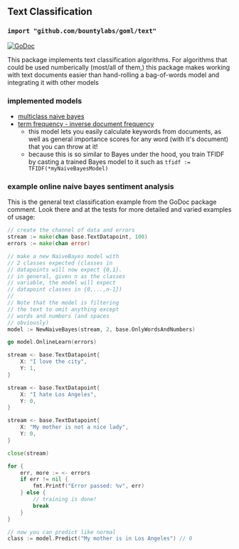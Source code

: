 ## Text Classification
### `import "github.com/bountylabs/goml/text"`

[![GoDoc](https://godoc.org/github.com/cdipaolo/goml/text?status.svg)](https://godoc.org/github.com/cdipaolo/goml/text)

This package implements text classification algorithms. For algorithms that could be used numberically (most/all of them,) this package makes working with text documents easier than hand-rolling a bag-of-words model and integrating it with other models

### implemented models

- [multiclass naive bayes](bayes.go)
- [term frequency - inverse document frequency](tfidf.go)
  * this model lets you easily calculate keywords from documents, as well as general importance scores for any word (with it's document) that you can throw at it!
  * because this is so similar to Bayes under the hood, you train TFIDF by casting a trained Bayes model to it such as `tfidf := TFIDF(*myNaiveBayesModel)`

### example online naive bayes sentiment analysis

This is the general text classification example from the GoDoc package comment. Look there and at the tests for more detailed and varied examples of usage:
```go
// create the channel of data and errors
stream := make(chan base.TextDatapoint, 100)
errors := make(chan error)

// make a new NaiveBayes model with
// 2 classes expected (classes in
// datapoints will now expect {0,1}.
// in general, given n as the classes
// variable, the model will expect
// datapoint classes in {0,...,n-1})
//
// Note that the model is filtering
// the text to omit anything except
// words and numbers (and spaces
// obviously)
model := NewNaiveBayes(stream, 2, base.OnlyWordsAndNumbers)

go model.OnlineLearn(errors)

stream <- base.TextDatapoint{
	X: "I love the city",
	Y: 1,
}

stream <- base.TextDatapoint{
	X: "I hate Los Angeles",
	Y: 0,
}

stream <- base.TextDatapoint{
	X: "My mother is not a nice lady",
	Y: 0,
}

close(stream)

for {
	err, more := <- errors
	if err != nil {
		fmt.Printf("Error passed: %v", err)
	} else {
		// training is done!
		break
	}
}

// now you can predict like normal
class := model.Predict("My mother is in Los Angeles") // 0
```
